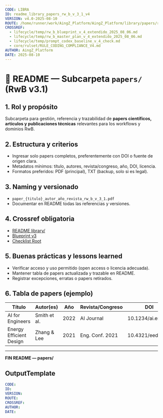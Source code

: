 ```yaml
---
CODE: LIBRA
ID: readme_library_papers_rw_b_v_3_1_v4
VERSION: v4.0-2025-08-10
ROUTE: /home/runner/work/AingZ_Platform/AingZ_Platform/library/papers/readme_library_papers_rw_b_v_3_1.md
CROSSREF:
  - lifecycle/temp/rw_b_blueprint_v_4_extendido_2025_08_06.md
  - lifecycle/temp/rw_b_master_plan_v_4_extendido_2025_08_06.md
  - lifecycle/temp/prompt_codex_baseline_v_4_check.md
  - core/rulset/RULE_CODING_COMPLIANCE_V4.md
AUTHOR: AingZ_Platform
DATE: 2025-08-10
---
```

# 📄 README — Subcarpeta `papers/` (RwB v3.1)

## 1. Rol y propósito
Subcarpeta para gestión, referencia y trazabilidad de **papers científicos, artículos y publicaciones técnicas** relevantes para los workflows y dominios RwB.

## 2. Estructura y criterios
- Ingresar solo papers completos, preferentemente con DOI o fuente de origen clara.
- Metadatos mínimos: título, autores, revista/congreso, año, DOI, licencia.
- Formatos preferidos: PDF (principal), TXT (backup, solo si es legal).

## 3. Naming y versionado
- `paper_{titulo}_autor_año_revista_rw_b_v_3_1.pdf`
- Documentar en README todas las referencias y versiones.

## 4. Crossref obligatoria
- [README library/](../readme_library_rw_b_v_3_1.md)
- [Blueprint v3](../../../blueprint_rw_b_platform_v_3_20250803.md)
- [Checklist Root](../../../checklist_root_rw_b_v_3_20250805.md)

## 5. Buenas prácticas y lessons learned
- Verificar acceso y uso permitido (open access o licencia adecuada).
- Mantener tabla de papers actualizada y trazable en README.
- Registrar excepciones, erratas o papers retirados.

## 6. Tabla de papers (ejemplo)

| Título                  | Autor(es)      | Año | Revista/Congreso | DOI                | Licencia      | Estado |
|------------------------|----------------|-----|------------------|--------------------|--------------|--------|
| AI for Engineers       | Smith et al.   | 2022| AI Journal       | 10.1234/ai.eng.22  | Open Access  | ✅     |
| Energy Efficient Design| Zhang & Lee    | 2021| Eng. Conf. 2021  | 10.4321/eed.21     | Academic Use | ✅     |

---
**FIN README — papers/**

## OutputTemplate
```yaml
CODE:
ID:
VERSION:
ROUTE:
CROSSREF:
AUTHOR:
DATE:
```
